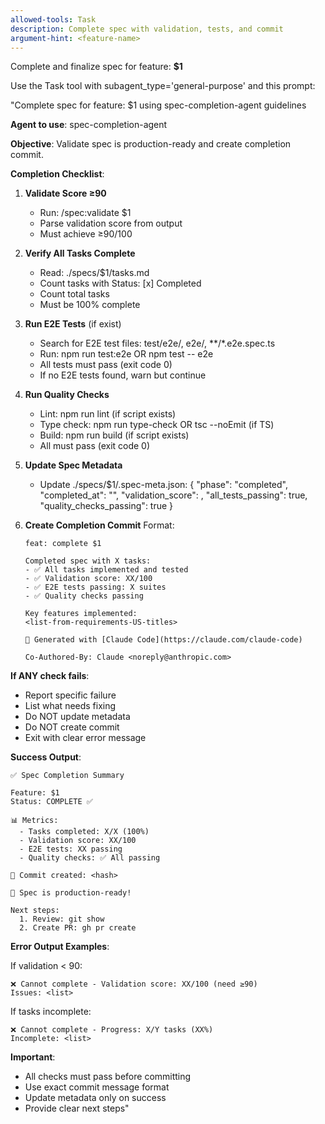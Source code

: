 ```yaml
---
allowed-tools: Task
description: Complete spec with validation, tests, and commit
argument-hint: <feature-name>
---
```


Complete and finalize spec for feature: **$1**

Use the Task tool with subagent_type='general-purpose' and this prompt:

"Complete spec for feature: $1 using spec-completion-agent guidelines

**Agent to use**: spec-completion-agent

**Objective**: Validate spec is production-ready and create completion commit.

**Completion Checklist**:

1. **Validate Score ≥90**
   - Run: /spec:validate $1
   - Parse validation score from output
   - Must achieve ≥90/100

2. **Verify All Tasks Complete**
   - Read: ./specs/$1/tasks.md
   - Count tasks with Status: [x] Completed
   - Count total tasks
   - Must be 100% complete

3. **Run E2E Tests** (if exist)
   - Search for E2E test files: test/e2e/, e2e/, **/*.e2e.spec.ts
   - Run: npm run test:e2e OR npm test -- e2e
   - All tests must pass (exit code 0)
   - If no E2E tests found, warn but continue

4. **Run Quality Checks**
   - Lint: npm run lint (if script exists)
   - Type check: npm run type-check OR tsc --noEmit (if TS)
   - Build: npm run build (if script exists)
   - All must pass (exit code 0)

5. **Update Spec Metadata**
   - Update ./specs/$1/.spec-meta.json:
     {
       \"phase\": \"completed\",
       \"completed_at\": \"<current-ISO-8601-timestamp>\",
       \"validation_score\": <score>,
       \"all_tests_passing\": true,
       \"quality_checks_passing\": true
     }

6. **Create Completion Commit**
   Format:
   ```
   feat: complete $1

   Completed spec with X tasks:
   - ✅ All tasks implemented and tested
   - ✅ Validation score: XX/100
   - ✅ E2E tests passing: X suites
   - ✅ Quality checks passing

   Key features implemented:
   <list-from-requirements-US-titles>

   🤖 Generated with [Claude Code](https://claude.com/claude-code)

   Co-Authored-By: Claude <noreply@anthropic.com>
   ```

**If ANY check fails**:
- Report specific failure
- List what needs fixing
- Do NOT update metadata
- Do NOT create commit
- Exit with clear error message

**Success Output**:
```
✅ Spec Completion Summary

Feature: $1
Status: COMPLETE ✅

📊 Metrics:
  - Tasks completed: X/X (100%)
  - Validation score: XX/100
  - E2E tests: XX passing
  - Quality checks: ✅ All passing

📝 Commit created: <hash>

🎉 Spec is production-ready!

Next steps:
  1. Review: git show
  2. Create PR: gh pr create
```

**Error Output Examples**:

If validation < 90:
```
❌ Cannot complete - Validation score: XX/100 (need ≥90)
Issues: <list>
```

If tasks incomplete:
```
❌ Cannot complete - Progress: X/Y tasks (XX%)
Incomplete: <list>
```

**Important**:
- All checks must pass before committing
- Use exact commit message format
- Update metadata only on success
- Provide clear next steps"
